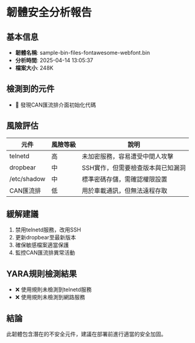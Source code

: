 # 韌體安全分析報告

## 基本信息
- **韌體名稱**: sample-bin-files-fontawesome-webfont.bin
- **分析時間**: 2025-04-14 13:05:37
- **檔案大小**: 248K

## 檢測到的元件
- 📡 發現CAN匯流排介面初始化代碼

## 風險評估
| 元件 | 風險等級 | 說明 |
|------|---------|------|
| telnetd | 高 | 未加密服務，容易遭受中間人攻擊 |
| dropbear | 中 | SSH實作，但需要檢查版本與已知漏洞 |
| /etc/shadow | 中 | 標準密碼存儲，需確認權限設置 |
| CAN匯流排 | 低 | 用於車載通訊，但無法遠程存取 |

## 緩解建議
1. 禁用telnetd服務，改用SSH
2. 更新dropbear至最新版本
3. 確保敏感檔案適當保護
4. 監控CAN匯流排異常活動

## YARA規則檢測結果
- ❌ 使用規則未檢測到telnetd服務
- ❌ 使用規則未檢測到網路服務

## 結論
此韌體包含潛在的不安全元件，建議在部署前進行適當的安全加固。
